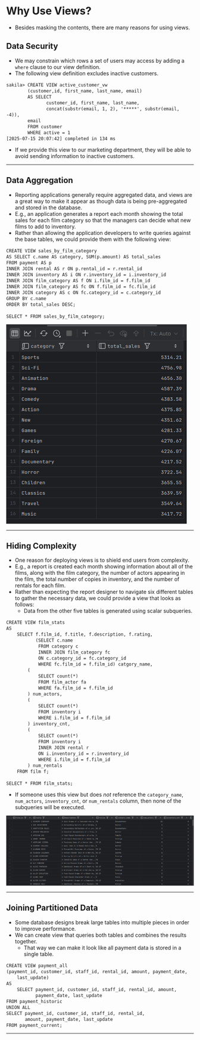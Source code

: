 # Why Use Views?

- Besides masking the contents, there are many reasons for using views.

## Data Security

- We may constrain which rows a set of users may access by adding a `where` clause to our view definition.
- The following view definition excludes inactive customers.

```mysql
sakila> CREATE VIEW active_customer_vw
        (customer,id, first_name, last_name, email)
        AS SELECT
               customer_id, first_name, last_name,
               concat(substr(email, 1, 2), '*****', substr(email, -4)),
        email
        FROM customer
        WHERE active = 1
[2025-07-15 20:07:42] completed in 134 ms
```

- If we provide this view to our marketing department, they will be able to avoid sending information to inactive customers.

---

## Data Aggregation

- Reporting applications generally require aggregated data, and views are a great way to make it appear as though data is being pre-aggregated and stored in the database.
- E.g., an application generates a report each month showing the total sales for each film category so that the managers can decide what new films to add to inventory. 
- Rather than allowing the application developers to write queries against the base tables, we could provide them with the following view:

```mysql
CREATE VIEW sales_by_film_category
AS SELECT c.name AS category, SUM(p.amount) AS total_sales
FROM payment AS p
INNER JOIN rental AS r ON p.rental_id = r.rental_id
INNER JOIN inventory AS i ON r.inventory_id = i.inventory_id
INNER JOIN film_category AS f ON i.film_id = f.film_id
INNER JOIN film_category AS fc ON f.film_id = fc.film_id
INNER JOIN category AS c ON fc.category_id = c.category_id
GROUP BY c.name
ORDER BY total_sales DESC;

SELECT * FROM sales_by_film_category;
```

![2.sales_by_film_category](Imgs/2.sales_by_film_category.png)

---

## Hiding Complexity

- One reason for deploying views is to shield end users from complexity.
- E.g., a report is created each month showing information about all of the films, along with the film category, the number of actors appearing in the film, the total number of copies in inventory, and the number of rentals for each film. 
- Rather than expecting the report designer to navigate six different tables to gather the necessary data, we could provide a view that looks as follows:
  - Data from the other five tables is generated using scalar subqueries.

```mysql
CREATE VIEW film_stats
AS
    SELECT f.film_id, f.title, f.description, f.rating,
           (SELECT c.name
            FROM category c
            INNER JOIN film_category fc
            ON c.category_id = fc.category_id
            WHERE fc.film_id = f.film_id) catgory_name,
        (
            SELECT count(*)
            FROM film_actor fa
            WHERE fa.film_id = f.film_id
        ) num_actors,
        (
            SELECT count(*)
            FROM inventory i
            WHERE i.film_id = f.film_id
        ) inventory_cnt,
        (
            SELECT count(*)
            FROM inventory i
            INNER JOIN rental r
            ON i.inventory_id = r.inventory_id
            WHERE i.film_id = f.film_id
        ) num_rentals
    FROM film f;

SELECT * FROM film_stats;
```

- If someone uses this view but does *not* reference the `category_name`, `num_actors`, `inventory_cnt`, or `num_rentals` column, then none of the subqueries will be executed.

![2.Hiding_Complexity_Result](Imgs/2.Hiding_Complexity_Result.png)

---

## Joining Partitioned Data

- Some database designs break large tables into multiple pieces in order to improve performance.
- We can create view that queries both tables and combines the results together.
  - That way we can make it look like all payment data is stored in a single table.

```mysql
CREATE VIEW payment_all
(payment_id, customer_id, staff_id, rental_id, amount, payment_date,
    last_update)
AS
    SELECT payment_id, customer_id, staff_id, rental_id, amount,
           payment_date, last_update
FROM payment_historic
UNION ALL
SELECT payment_id, customer_id, staff_id, rental_id,
       amount, payment_date, last_update
FROM payment_current;
```

---